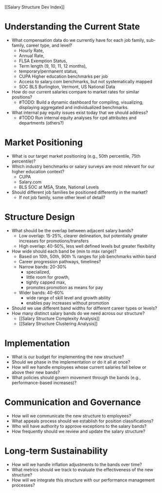 [[Salary Structure Dev Index]]
# **Understanding the Current State**
- What compensation data do we currently have for each job family, sub-family, career type, and level?
	-  Hourly Rate,
	- Annual Rate, 
	- FLSA Exemption Status, 
	- Term length (9, 10, 11, 12 months), 
	- temporary/permanent status,
	- CUPA Higher education benchmarks per job
	- Access to salary.com benchmarks, but not systematically mapped
	- SOC BLS Burlington, Vermont, US National Data
- How do our current salaries  compare to market rates for similar positions?
	- #TODO: Build a dynamic dashboard for compiling, visualizing, displaying aggregated and individualized  benchmarks.
- What internal pay equity issues exist today that we should address?
	- #TODO Run internal equity analyses for cpd attributes and departments (others?)
# **Market Positioning**
- What is our target market positioning (e.g., 50th percentile, 75th percentile)?
- Which industry benchmarks or salary surveys are most relevant for our higher education context?
	- CUPA
	- Salary.com
	- BLS SOC at MSA, State, National Levels
- Should different job families be positioned differently in the market?
	- If not job family, some other level of detail?
# **Structure Design**
- What should be the overlap between adjacent salary bands?
	- Low overlap: 15-25%, clearer delineation, but potentially greater increases for promotions/transfers
	- High overlap: 40-50%, less well defined levels but greater flexibility
- How wide should each band be (min to max range)?
	- Based on 10th, 50th, 90th % ranges for job benchmarks within band
	- Career progression pathways, timelines?
	- Narrow bands: 20-30% 
		- specialized, 
		- little room for growth, 
		- tightly capped max, 
		- promotes promotion as means for pay
	- Wider bands:  40-60%
		- wide range of skill level and growth ability
		- enables pay increases without promotion
- Should we use different band widths for different career types or levels?
- How many distinct salary bands do we need across our structure?
	- [[Salary Structure Complexity Analysis]]
	- [[Salary Structure Clustering Analysis]]
# **Implementation**
- What is our budget for implementing the new structure?
- Should we phase in the implementation or do it all at once?
- How will we handle employees whose current salaries fall below or above their new bands?
- What policies should govern movement through the bands (e.g., performance-based increases)?
# **Communication and Governance**
- How will we communicate the new structure to employees?
- What appeals process should we establish for position classifications?
- Who will have authority to approve exceptions to the salary bands?
- How frequently should we review and update the salary structure?
# **Long-term Sustainability**
- How will we handle inflation adjustments to the bands over time?
- What metrics should we track to evaluate the effectiveness of the new structure?
- How will we integrate this structure with our performance management processes?